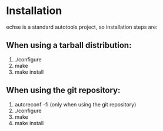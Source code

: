 Installation
============

echse is a standard autotools project, so installation steps are:

When using a tarball distribution:
----------------------------------
1. ./configure
2. make
3. make install

When using the git repository:
------------------------------
1. autoreconf -fi  (only when using the git repository)
2. ./configure
3. make
4. make install
